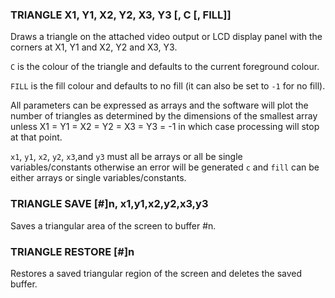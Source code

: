 

### TRIANGLE X1, Y1, X2, Y2, X3, Y3 [, C [, FILL]]

Draws a triangle on the attached video output or LCD display panel with the
corners at X1, Y1 and X2, Y2 and X3, Y3. 

`C` is the colour of the triangle and defaults to the current foreground colour.

`FILL` is the fill colour and defaults to no fill (it can also be set to `-1` for no fill).

All parameters can be expressed as arrays and the software will plot the number of triangles as determined by the dimensions of the smallest array unless X1 = Y1 = X2 = Y2 = X3 = Y3 = -1 in which case processing will stop at that point.

`x1`, `y1`, `x2`, `y2`, `x3`,and `y3` must all be arrays or all be single variables/constants otherwise an error will be generated `c` and `fill` can be either arrays or single variables/constants.

### TRIANGLE SAVE [#]n, x1,y1,x2,y2,x3,y3

Saves a triangular area of the screen to buffer #n.

### TRIANGLE RESTORE [#]n

Restores a saved triangular region of the screen and deletes the saved buffer.